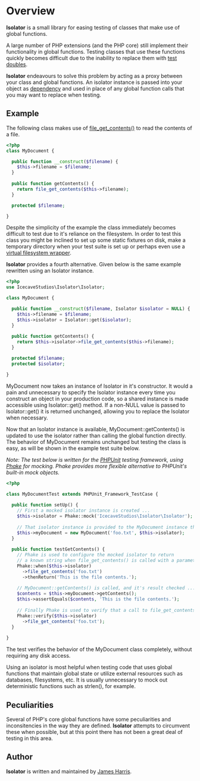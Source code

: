 # Overview

**Isolator** is a small library for easing testing of classes that make use of global functions.

A large number of PHP extensions (and the PHP core) still implement their functionality in global functions.
Testing classes that use these functions quickly becomes difficult due to the inability to replace them with [test doubles](http://en.wikipedia.org/wiki/Test_double).

**Isolator** endeavours to solve this problem by acting as a proxy between your class and global functions.
An isolator instance is passed into your object as [dependency](http://en.wikipedia.org/wiki/Dependency_injection) and
used in place of any global function calls that you may want to replace when testing.

## Example

The following class makes use of [file_get_contents()](http://php.net/manual/en/function.file-get-contents.php) to read the contents of a file.

```php
<?php
class MyDocument {

  public function __construct($filename) {
    $this->filename = $filename;
  }
  
  public function getContents() {
    return file_get_contents($this->filename);
  }

  protected $filename;

}
```

Despite the simplicity of the example the class immediately becomes difficult to test due to it's reliance on the filesystem.
In order to test this class you might be inclined to set up some static fixtures on disk, make a temporary directory when your test suite
is set up or perhaps even use a [virtual filesystem wrapper](http://code.google.com/p/bovigo/wiki/vfsStream).

**Isolator** provides a fourth alternative. Given below is the same example rewritten using an Isolator instance.

```php
<?php
use IcecaveStudios\Isolator\Isolator;

class MyDocument {

  public function __construct($filename, Isolator $isolator = NULL) {
    $this->filename = $filename;
    $this->isolator = Isolator::get($isolator);
  }
  
  public function getContents() {
    return $this->isolator->file_get_contents($this->filename);
  }

  protected $filename;
  protected $isolator;

}
```

MyDocument now takes an instance of Isolator in it's constructor. It would a pain and unnecessary
to specify the Isolator instance every time you construct an object in your production code, so a
shared instance is made accessible using Isolator::get() method. If a non-NULL value is passed to
Isolator::get() it is returned unchanged, allowing you to replace the Isolator when necessary.

Now that an Isolator instance is available, MyDocument::getContents() is updated to use the isolator
rather than calling the global function directly. The behavior of MyDocument remains unchanged but testing
the class is easy, as will be shown in the example test suite below.

*Note: The test below is written for the [PHPUnit](http://www.phpunit.de) testing framework, using [Phake](https://github.com/mlively/Phake) for mocking.
Phake provides more flexible alternative to PHPUnit's built-in mock objects.*

```php
<?php

class MyDocumentTest extends PHPUnit_Framework_TestCase {
  
  public function setUp() {
    // First a mocked isolator instance is created ...
    $this->isolator = Phake::mock('IcecaveStudios\Isolator\Isolator');
    
    // That isolator instance is provided to the MyDocument instance that is to be tested ...
    $this->myDocument = new MyDocument('foo.txt', $this->isolator);
  }
  
  public function testGetContents() {
    // Phake is used to configure the mocked isolator to return
    // a known string when file_get_contents() is called with a parameter equal to 'foo.txt' ...
    Phake::when($this->isolator)
      ->file_get_contents('foo.txt')
      ->thenReturn('This is the file contents.');
    
    // MyDocument::getContents() is called, and it's result checked ...
    $contents = $this->myDocument->getContents();
    $this->assertEquals($contents, 'This is the file contents.');
    
    // Finally Phake is used to verify that a call to file_get_contents() was made as expected ...
    Phake::verify($this->isolator)
      ->file_get_contents('foo.txt');
  }
  
}
```

The test verifies the behavior of the MyDocument class completely, without requiring any disk access.

Using an isolator is most helpful when testing code that uses global functions that maintain global state
or utilize external resources such as databases, filesystems, etc. It is usually unnecessary to mock
out deterministic functions such as strlen(), for example.

## Peculiarities

Several of PHP's core global functions have some peculiarities and inconsitencies in the way they are defined.
**Isolator** attempts to circumvent these when possible, but at this point there has not been a great deal of testing
in this area.

## Author

**Isolator** is written and maintained by [James Harris](http://www.github.com/jmalloc).
